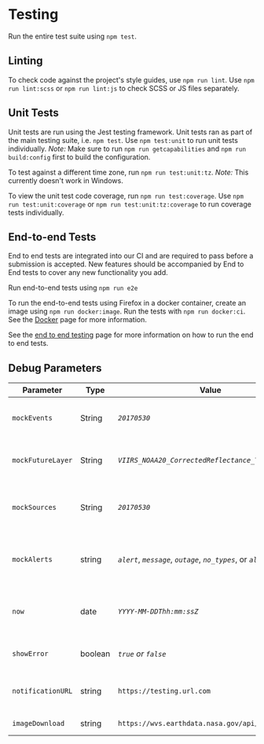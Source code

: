
# Testing

Run the entire test suite using `npm test`.

## Linting

To check code against the project's style guides, use `npm run lint`.
Use `npm run lint:scss` or `npm run lint:js` to check SCSS or JS files separately.

## Unit Tests

Unit tests are run using the Jest testing framework. Unit tests ran as part of the main testing suite, i.e. `npm test`.
Use `npm test:unit` to run unit tests individually.
_Note:_ Make sure to run `npm run getcapabilities` and
`npm run build:config` first to build the configuration.

To test against a different time zone, run `npm run test:unit:tz`. _Note:_ This currently doesn't work in Windows.

To view the unit test code coverage, run `npm run test:coverage`.
Use `npm run test:unit:coverage` or `npm run test:unit:tz:coverage` to run coverage tests individually.

## End-to-end Tests

End to end tests are integrated into our CI and are required to pass before a submission is accepted. New features should be accompanied by End to End tests to cover any new functionality you add.

Run end-to-end tests using `npm run e2e`

To run the end-to-end tests using Firefox in a docker container, create an image using `npm run docker:image`. Run the tests with `npm run docker:ci`. See the [Docker](docker.md) page for more information.

See the [end to end testing](e2e_testing.md) page for more information on how to run the end to end tests.

## Debug Parameters

| Parameter | Type | Value | Description |
| --------- | ----- | ----- | ----------- |
| `mockEvents` | String | *`20170530`* | Use the static JSON file with event feeds found at mock/events\_data.json-X |
| `mockFutureLayer` | String | *`VIIRS_NOAA20_CorrectedReflectance_TrueColor,5D`*| Pass layer `id` and `futureTime` to be parsed and added to that layer on page load |
| `mockSources` | String | *`20170530`* | Use the static JSON file with sources feeds found at mock/sources\_data.json-X |
| `mockAlerts` | string | *`alert`*, *`message`*, *`outage`*, *`no_types`*, or *`all_types`* | Use a static JSON file by passing the notification type. Local sources can be found at mock/notify_{string}.json |
| `now` | date | *`YYYY-MM-DDThh:mm:ssZ`* | Overrides the current date and time. This can be accessed on `config.initialDate` or `state.date.appNow`. |
| `showError` | boolean | *`true` or `false`* | If any value is specified, an error dialog will be shown on startup. |
| `notificationURL` | string | `https://testing.url.com` | Overrides the notification URL found in the features.json configuration file. |
| `imageDownload` | string | `https://wvs.earthdata.nasa.gov/api/v1/snapshot` | Overrides the image download URL
